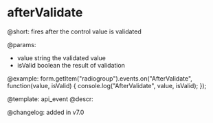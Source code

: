 afterValidate
=============

@short: fires after the control value is validated
 

@params:
- value       string    the validated value
- isValid     boolean     the result of validation


@example:
form.getItem("radiogroup").events.on("AfterValidate", function(value, isValid) {
    console.log("AfterValidate", value, isValid);
});


@template: api_event
@descr:


@changelog: added in v7.0
